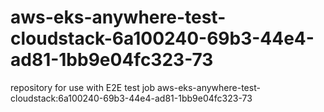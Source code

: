 # aws-eks-anywhere-test-cloudstack-6a100240-69b3-44e4-ad81-1bb9e04fc323-73
repository for use with E2E test job aws-eks-anywhere-test-cloudstack:6a100240-69b3-44e4-ad81-1bb9e04fc323-73
